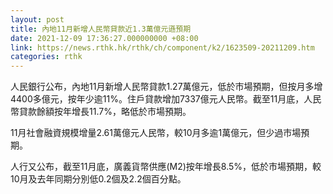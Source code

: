 ```yaml
---
layout: post
title: 內地11月新增人民幣貸款近1.3萬億元遜預期
date: 2021-12-09 17:36:27.000000000 +08:00
link: https://news.rthk.hk/rthk/ch/component/k2/1623509-20211209.htm
categories: rthk
---
```


人民銀行公布，內地11月新增人民幣貸款1.27萬億元，低於市場預期，但按月多增4400多億元，按年少逾11%。住戶貸款增加7337億元人民幣。截至11月底，人民幣貸款餘額按年增長11.7%，略低於市場預期。

11月社會融資規模增量2.61萬億元人民幣，較10月多逾1萬億元，但少過市場預期。

人行又公布，截至11月底，廣義貨幣供應(M2)按年增長8.5%，低於市場預期，較10月及去年同期分別低0.2個及2.2個百分點。
